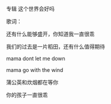 专辑 这个世界会好吗

歌词：

还有什么能够盛开，你知道我一直很乖

我们的过去是一片稻田，还有什么值得期待

mama dont let me down

mama go with the wind

蒲公英和炊烟都在等你

你的孩子一直很乖